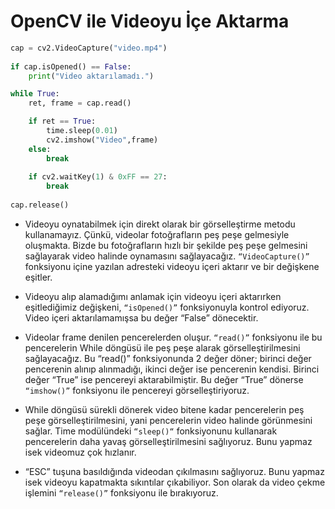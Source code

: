 # OpenCV ile Videoyu İçe Aktarma
```python
cap = cv2.VideoCapture("video.mp4")
    
if cap.isOpened() == False:
    print("Video aktarılamadı.")

while True:
    ret, frame = cap.read()

    if ret == True:
        time.sleep(0.01)
        cv2.imshow("Video",frame)   
    else:
        break
        
    if cv2.waitKey(1) & 0xFF == 27:
        break
        
cap.release()
```

- Videoyu oynatabilmek için direkt olarak bir görselleştirme metodu kullanamayız. Çünkü, videolar fotoğrafların peş peşe gelmesiyle oluşmakta. Bizde bu
fotoğrafların hızlı bir şekilde peş peşe gelmesini sağlayarak video halinde oynamasını sağlayacağız. `“VideoCapture()”` fonksiyonu içine yazılan adresteki
videoyu içeri aktarır ve bir değişkene eşitler.

- Videoyu alıp alamadığımı anlamak için videoyu içeri aktarırken eşitlediğimiz değişkeni, `“isOpened()”` fonksiyonuyla kontrol ediyoruz. Video içeri aktarılamamışsa bu değer “False” dönecektir.

- Videolar frame denilen pencerelerden oluşur. `“read()”` fonksiyonu ile bu pencerelerin While döngüsü ile peş peşe alarak görselleştirilmesini
sağlayacağız. Bu “read()” fonksiyonunda 2 değer döner; birinci değer pencerenin alınıp alınmadığı, ikinci değer ise pencerenin kendisi. Birinci değer
“True” ise pencereyi aktarabilmiştir. Bu değer “True” dönerse `“imshow()”` fonksiyonu ile pencereyi görselleştiriyoruz.

- While döngüsü sürekli dönerek video bitene kadar pencerelerin peş peşe görselleştirilmesini, yani pencerelerin video halinde görünmesini sağlar.
Time modülündeki `“sleep()“` fonksiyonunu kullanarak pencerelerin daha yavaş görselleştirilmesini sağlıyoruz. Bunu yapmaz isek videomuz çok hızlanır.

- “ESC” tuşuna basıldığında videodan çıkılmasını sağlıyoruz. Bunu yapmaz isek videoyu kapatmakta sıkıntılar çıkabiliyor. Son olarak da video çekme işlemini `“release()”` fonksiyonu ile bırakıyoruz.
